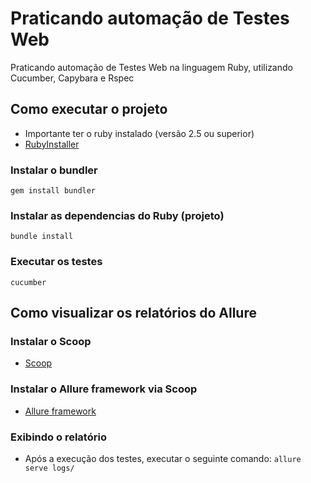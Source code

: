 # Praticando automação de Testes Web

Praticando automação de Testes Web na linguagem Ruby, utilizando Cucumber, Capybara e Rspec

## Como executar o projeto

-   Importante ter o ruby instalado (versão 2.5 ou superior)
- [RubyInstaller](https://rubyinstaller.org/downloads/)

### Instalar o bundler

`gem install bundler`

### Instalar as dependencias do Ruby (projeto)

`bundle install`

### Executar os testes

`cucumber`

## Como visualizar os relatórios do Allure

### Instalar o Scoop

- [Scoop](https://scoop.sh/#installs-in-seconds)

### Instalar o Allure framework via Scoop
- [Allure framework](https://docs.qameta.io/allure/#_windows)

### Exibindo o relatório
- Após a execução dos testes, executar o seguinte comando:
`allure serve logs/`
